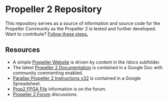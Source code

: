 # Propeller 2 Repository
This repository serves as a source of information and source code for the Propeller Community as the Propeller 2 is tested and further developed.  Want to contribute?  [Follow these steps.](https://github.com/parallaxinc/propeller/wiki)

## Resources
- A simple [Propeller Website](https://propeller.parallax.com) is driven by content in the /docs subfolder.
- The latest [Propeller 2 Documentation](https://docs.google.com/document/d/1UnelI6fpVPHFISQ9vpLzOVa8oUghxpI6UpkXVsYgBEQ/edit?usp=sharing) is contained in a Google Doc with community commenting enabled.
- [Parallax Propeller 2 Instructions v32](https://docs.google.com/spreadsheets/d/1usUcCCQVp3liAqENX9rvX-XVqJomMREhKYExM_taG0A/edit?usp=sharing) is contained in a Google Spreadsheet.
- [Prop2 FPGA File](http://forums.parallax.com/discussion/162298/prop2-fpga-files-updated-2-june-2018-final-version-32i) information is on the forum.
- [Propeller 2 Forum](http://forums.parallax.com/categories/propeller-2-multicore-microcontroller) discussions.
